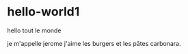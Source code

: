 # hello-world1

hello tout le monde 

je m'appelle jerome j'aime les burgers et les pâtes carbonara.
